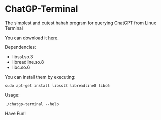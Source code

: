 # ChatGP-Terminal
The simplest and cutest hahah program for querying ChatGPT from Linux Terminal

You can download it [here](https://github.com/Lucho-A/ChatGP-Terminal/blob/master/ChatGP-Terminal/Releases/chatgp-terminal).

Dependencies:
- libssl.so.3
- libreadline.so.8
- libc.so.6

You can install them by executing:
```
sudo apt-get install libssl3 libreadline8 libc6
```

Usage:

```
./chatgp-terminal --help
```
Have Fun!
